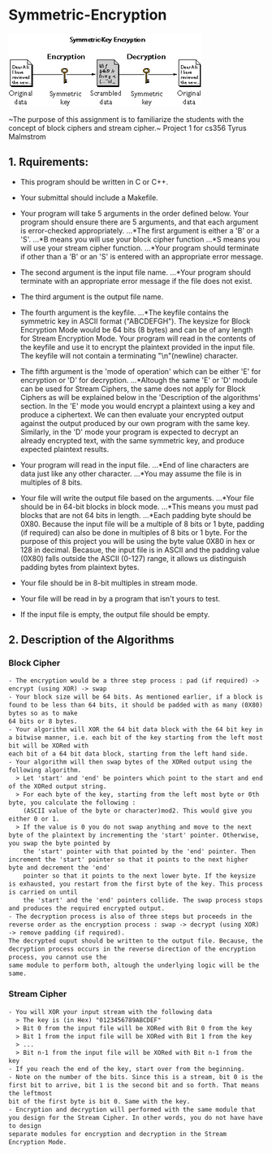 # Symmetric-Encryption
![General flow](./ssldig01.gif)

~The purpose of this assignment is to familiarize the students with the concept of block ciphers and stream cipher.~
Project 1 for cs356 Tyrus Malmstrom

## 1. Rquirements:
   - This program should be written in C or C++.
   - Your submittal should include a Makefile.
   - Your program will take 5 arguments in the order defined below. Your program should ensure there are 5 arguments, and that each argument is error-checked appropriately.
   ...*The first argument is either a 'B' or a 'S'.
   ...*B means you will use your block cipher function
   ...*S means you will use your stream cipher function.
   ...*Your program should terminate if other than a 'B' or an 'S' is entered with an appropriate error message.
   - The second argument is the input file name.
     ...*Your program should terminate with an appropriate error message if the file does not exist.
   - The third argument is the output file name.
   - The fourth argument is the keyfile.
   ...*The keyfile contains the symmetric key in ASCII format ("ABCDEFGH"). The keysize for Block Encryption Mode would be 64 bits (8 bytes) and can be of any length for Stream 
   Encryption Mode. Your program will read in the contents of the keyfile and use it to encrypt the plaintext provided in the input file. The keyfile will not contain a 
   terminating "\n"(newline) character.
   - The fifth argument is the 'mode of operation' which can be either 'E' for encryption or 'D' for decryption.
   ...*Altough the same 'E' or 'D' module can be used for Stream Ciphers, the same does not apply for Block Ciphers as will be explained below in the 'Description of the algorithms' 
   section. In the 'E' mode you would encrypt a plaintext using a key and produce a ciphertext. We can then evaluate your encrypted output against the output produced by our 
   own program with the same key. Similarly, in the 'D' mode your program is expected to decrypt an already encrypted text, with the same symmetric key, and produce 
   expected plaintext results.
   - Your program will read in the input file.
   ...*End of line characters are data just like any other character.
   ...*You may assume the file is in multiples of 8 bits.
   - Your file will write the output file based on the arguments.
    ...*Your file should be in 64-bit blocks in block mode.
    ...*This means you must pad blocks that are not 64 bits in length.
    ...*Each padding byte should be 0X80. Because the input file will be a multiple of 8 bits or 1 byte, padding (if required) can also be done in multiples of 8 bits or 1 byte. 
   	    For the purpose of this project you will be using the byte value 0X80 in hex or 128 in decimal. Becasue, the input file is in ASCII and the padding value (0X80) 
	    falls outside the ASCII (0-127) range, it allows us distinguish padding bytes from plaintext bytes.
   
- Your file should be in 8-bit multiples in stream mode.
- Your file will be read in by a program that isn't yours to test.
- If the input file is empty, the output file should be empty.

## 2. Description of the Algorithms
### Block Cipher
    - The encryption would be a three step process : pad (if required) -> encrypt (using XOR) -> swap
    - Your block size will be 64 bits. As mentioned earlier, if a block is found to be less than 64 bits, it should be padded with as many (0X80) bytes so as to make 
    64 bits or 8 bytes.
    - Your algorithm will XOR the 64 bit data block with the 64 bit key in a bitwise manner, i.e. each bit of the key starting from the left most bit will be XORed with 
    each bit of a 64 bit data block, starting from the left hand side.
    - Your algorithm will then swap bytes of the XORed output using the following algorithm.
      > Let 'start' and 'end' be pointers which point to the start and end of the XORed output string.
      > For each byte of the key, starting from the left most byte or 0th byte, you calculate the following : 
        (ASCII value of the byte or character)mod2. This would give you either 0 or 1.
      > If the value is 0 you do not swap anything and move to the next byte of the plaintext by incrementing the 'start' pointer. Otherwise, you swap the byte pointed by 
      	the 'start' pointer with that pointed by the 'end' pointer. Then increment the 'start' pointer so that it points to the next higher byte and decrement the 'end' 
      	pointer so that it points to the next lower byte. If the keysize is exhausted, you restart from the first byte of the key. This process is carried on until 
      	the 'start' and the 'end' pointers collide. The swap process stops and produces the required encrypted output.
    - The decryption process is also of three steps but proceeds in the reverse order as the encryption process : swap -> decrypt (using XOR) -> remove padding (if required). 
    The decrypted ouput should be written to the output file. Because, the decryption process occurs in the reverse direction of the encryption process, you cannot use the 
    same module to perform both, altough the underlying logic will be the same.

### Stream Cipher
    - You will XOR your input stream with the following data
      > The key is (in Hex) "0123456789ABCDEF"
      > Bit 0 from the input file will be XORed with Bit 0 from the key
      > Bit 1 from the input file will be XORed with Bit 1 from the key
      > ...
      > Bit n-1 from the input file will be XORed with Bit n-1 from the key
    - If you reach the end of the key, start over from the beginning.
    - Note on the number of the bits. Since this is a stream, bit 0 is the first bit to arrive, bit 1 is the second bit and so forth. That means the leftmost 
    bit of the first byte is bit 0. Same with the key.
    - Encryption and decryption will performed with the same module that you design for the Stream Cipher. In other words, you do not have have to design 
    separate modules for encryption and decryption in the Stream Encryption Mode.
